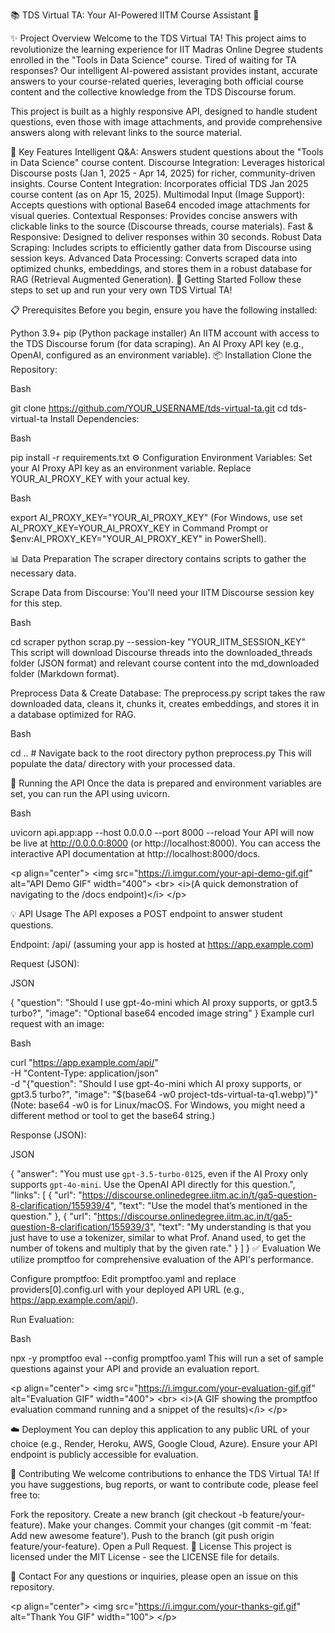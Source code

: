 

📚 TDS Virtual TA: Your AI-Powered IITM Course Assistant 🤖

✨ Project Overview
Welcome to the TDS Virtual TA! This project aims to revolutionize the learning experience for IIT Madras Online Degree students enrolled in the "Tools in Data Science" course. Tired of waiting for TA responses? Our intelligent AI-powered assistant provides instant, accurate answers to your course-related queries, leveraging both official course content and the collective knowledge from the TDS Discourse forum.

This project is built as a highly responsive API, designed to handle student questions, even those with image attachments, and provide comprehensive answers along with relevant links to the source material.

🎯 Key Features
Intelligent Q&amp;A: Answers student questions about the "Tools in Data Science" course content.
Discourse Integration: Leverages historical Discourse posts (Jan 1, 2025 - Apr 14, 2025) for richer, community-driven insights.
Course Content Integration: Incorporates official TDS Jan 2025 course content (as on Apr 15, 2025).
Multimodal Input (Image Support): Accepts questions with optional Base64 encoded image attachments for visual queries.
Contextual Responses: Provides concise answers with clickable links to the source (Discourse threads, course materials).
Fast & Responsive: Designed to deliver responses within 30 seconds.
Robust Data Scraping: Includes scripts to efficiently gather data from Discourse using session keys.
Advanced Data Processing: Converts scraped data into optimized chunks, embeddings, and stores them in a robust database for RAG (Retrieval Augmented Generation).
🚀 Getting Started
Follow these steps to set up and run your very own TDS Virtual TA!

📋 Prerequisites
Before you begin, ensure you have the following installed:

Python 3.9+
pip (Python package installer)
An IITM account with access to the TDS Discourse forum (for data scraping).
An AI Proxy API key (e.g., OpenAI, configured as an environment variable).
📦 Installation
Clone the Repository:

Bash

git clone https://github.com/YOUR_USERNAME/tds-virtual-ta.git
cd tds-virtual-ta
Install Dependencies:

Bash

pip install -r requirements.txt
⚙️ Configuration
Environment Variables:
Set your AI Proxy API key as an environment variable. Replace YOUR_AI_PROXY_KEY with your actual key.

Bash

export AI_PROXY_KEY="YOUR_AI_PROXY_KEY"
(For Windows, use set AI_PROXY_KEY=YOUR_AI_PROXY_KEY in Command Prompt or $env:AI_PROXY_KEY="YOUR_AI_PROXY_KEY" in PowerShell).

📊 Data Preparation
The scraper directory contains scripts to gather the necessary data.

Scrape Data from Discourse:
You'll need your IITM Discourse session key for this step.

Bash

cd scraper
python scrap.py --session-key "YOUR_IITM_SESSION_KEY"
This script will download Discourse threads into the downloaded_threads folder (JSON format) and relevant course content into the md_downloaded folder (Markdown format).

Preprocess Data & Create Database:
The preprocess.py script takes the raw downloaded data, cleans it, chunks it, creates embeddings, and stores it in a database optimized for RAG.

Bash

cd .. # Navigate back to the root directory
python preprocess.py
This will populate the data/ directory with your processed data.

🏃 Running the API
Once the data is prepared and environment variables are set, you can run the API using uvicorn.

Bash

uvicorn api.app:app --host 0.0.0.0 --port 8000 --reload
Your API will now be live at http://0.0.0.0:8000 (or http://localhost:8000).
You can access the interactive API documentation at http://localhost:8000/docs.

&lt;p align="center">
&lt;img src="https://i.imgur.com/your-api-demo-gif.gif" alt="API Demo GIF" width="400">
&lt;br>
&lt;i>(A quick demonstration of navigating to the /docs endpoint)&lt;/i>
&lt;/p>

💡 API Usage
The API exposes a POST endpoint to answer student questions.

Endpoint: /api/ (assuming your app is hosted at https://app.example.com)

Request (JSON):

JSON

{
  "question": "Should I use gpt-4o-mini which AI proxy supports, or gpt3.5 turbo?",
  "image": "Optional base64 encoded image string"
}
Example curl request with an image:

Bash

curl "https://app.example.com/api/" \
  -H "Content-Type: application/json" \
  -d "{\"question\": \"Should I use gpt-4o-mini which AI proxy supports, or gpt3.5 turbo?\", \"image\": \"$(base64 -w0 project-tds-virtual-ta-q1.webp)\"}"
(Note: base64 -w0 is for Linux/macOS. For Windows, you might need a different method or tool to get the base64 string.)

Response (JSON):

JSON

{
  "answer": "You must use `gpt-3.5-turbo-0125`, even if the AI Proxy only supports `gpt-4o-mini`. Use the OpenAI API directly for this question.",
  "links": [
    {
      "url": "https://discourse.onlinedegree.iitm.ac.in/t/ga5-question-8-clarification/155939/4",
      "text": "Use the model that’s mentioned in the question."
    },
    {
      "url": "https://discourse.onlinedegree.iitm.ac.in/t/ga5-question-8-clarification/155939/3",
      "text": "My understanding is that you just have to use a tokenizer, similar to what Prof. Anand used, to get the number of tokens and multiply that by the given rate."
    }
  ]
}
✅ Evaluation
We utilize promptfoo for comprehensive evaluation of the API's performance.

Configure promptfoo:
Edit promptfoo.yaml and replace providers[0].config.url with your deployed API URL (e.g., https://app.example.com/api/).

Run Evaluation:

Bash

npx -y promptfoo eval --config promptfoo.yaml
This will run a set of sample questions against your API and provide an evaluation report.

&lt;p align="center">
&lt;img src="https://i.imgur.com/your-evaluation-gif.gif" alt="Evaluation GIF" width="400">
&lt;br>
&lt;i>(A GIF showing the promptfoo evaluation command running and a snippet of the results)&lt;/i>
&lt;/p>

☁️ Deployment
You can deploy this application to any public URL of your choice (e.g., Render, Heroku, AWS, Google Cloud, Azure). Ensure your API endpoint is publicly accessible for evaluation.

🤝 Contributing
We welcome contributions to enhance the TDS Virtual TA! If you have suggestions, bug reports, or want to contribute code, please feel free to:

Fork the repository.
Create a new branch (git checkout -b feature/your-feature).
Make your changes.
Commit your changes (git commit -m 'feat: Add new awesome feature').
Push to the branch (git push origin feature/your-feature).
Open a Pull Request.
📜 License
This project is licensed under the MIT License - see the LICENSE file for details.

📧 Contact
For any questions or inquiries, please open an issue on this repository.

&lt;p align="center">
&lt;img src="https://i.imgur.com/your-thanks-gif.gif" alt="Thank You GIF" width="100">
&lt;/p>